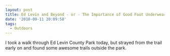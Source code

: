 ```yaml
---
layout: post
title: Ed Levin and Beyond - or - The Importance of Good Foot Underwear
date: '2010-09-11 20:09:58'
tags:
  - Outdoors
---
```


I took a walk through Ed Levin County Park today, but strayed from the trail early on and found some awesome trails outside the park.
